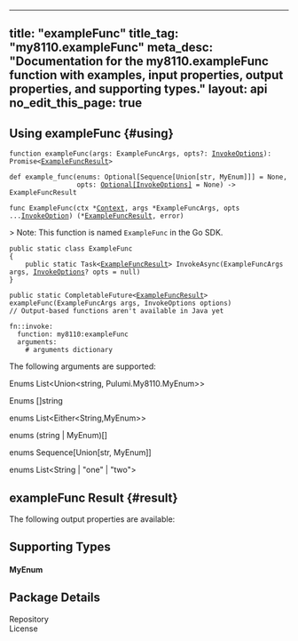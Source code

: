 
---
title: "exampleFunc"
title_tag: "my8110.exampleFunc"
meta_desc: "Documentation for the my8110.exampleFunc function with examples, input properties, output properties, and supporting types."
layout: api
no_edit_this_page: true
---



<!-- WARNING: this file was generated by test. -->
<!-- Do not edit by hand unless you're certain you know what you are doing! -->




## Using exampleFunc {#using}

<div>
<pulumi-chooser type="language" options="typescript,python,go,csharp,java,yaml"></pulumi-chooser>
</div>


<div>
<pulumi-choosable type="language" values="javascript,typescript">
<div class="highlight"
><pre class="chroma"><code class="language-typescript" data-lang="typescript"
><span class="k">function </span>exampleFunc<span class="p">(</span><span class="nx">args</span><span class="p">:</span> <span class="nx">ExampleFuncArgs</span><span class="p">,</span> <span class="nx">opts</span><span class="p">?:</span> <span class="nx"><a href="/docs/reference/pkg/nodejs/pulumi/pulumi/#InvokeOptions">InvokeOptions</a></span><span class="p">): Promise&lt;<span class="nx"><a href="#result">ExampleFuncResult</a></span>></span
></code></pre></div>
</pulumi-choosable>
</div>


<div>
<pulumi-choosable type="language" values="python">
<div class="highlight"><pre class="chroma"><code class="language-python" data-lang="python"
><span class="k">def </span>example_func<span class="p">(</span><span class="nx">enums</span><span class="p">:</span> <span class="nx">Optional[Sequence[Union[str, MyEnum]]]</span> = None<span class="p">,</span>
                 <span class="nx">opts</span><span class="p">:</span> <span class="nx"><a href="/docs/reference/pkg/python/pulumi/#pulumi.InvokeOptions">Optional[InvokeOptions]</a></span> = None<span class="p">) -&gt;</span> <span>ExampleFuncResult</span
></code></pre></div>
</pulumi-choosable>
</div>


<div>
<pulumi-choosable type="language" values="go">
<div class="highlight"><pre class="chroma"><code class="language-go" data-lang="go"
><span class="k">func </span>ExampleFunc<span class="p">(</span><span class="nx">ctx</span><span class="p"> *</span><span class="nx"><a href="https://pkg.go.dev/github.com/pulumi/pulumi/sdk/v3/go/pulumi?tab=doc#Context">Context</a></span><span class="p">,</span> <span class="nx">args</span><span class="p"> *</span><span class="nx">ExampleFuncArgs</span><span class="p">,</span> <span class="nx">opts</span><span class="p"> ...</span><span class="nx"><a href="https://pkg.go.dev/github.com/pulumi/pulumi/sdk/v3/go/pulumi?tab=doc#InvokeOption">InvokeOption</a></span><span class="p">) (*<span class="nx"><a href="#result">ExampleFuncResult</a></span>, error)</span
></code></pre></div>

&gt; Note: This function is named `ExampleFunc` in the Go SDK.

</pulumi-choosable>
</div>


<div>
<pulumi-choosable type="language" values="csharp">
<div class="highlight"><pre class="chroma"><code class="language-csharp" data-lang="csharp"><span class="k">public static class </span><span class="nx">ExampleFunc </span><span class="p">
{</span><span class="k">
    public static </span>Task&lt;<span class="nx"><a href="#result">ExampleFuncResult</a></span>> <span class="p">InvokeAsync(</span><span class="nx">ExampleFuncArgs</span><span class="p"> </span><span class="nx">args<span class="p">,</span> <span class="nx"><a href="/docs/reference/pkg/dotnet/Pulumi/Pulumi.InvokeOptions.html">InvokeOptions</a></span><span class="p">? </span><span class="nx">opts = null<span class="p">)</span><span class="p">
}</span></code></pre></div>
</pulumi-choosable>
</div>


<div>
<pulumi-choosable type="language" values="java">
<div class="highlight"><pre class="chroma"><code class="language-java" data-lang="java"><span class="k">public static CompletableFuture&lt;<span class="nx"><a href="#result">ExampleFuncResult</a></span>> </span>exampleFunc<span class="p">(</span><span class="nx">ExampleFuncArgs</span><span class="p"> </span><span class="nx">args<span class="p">,</span> <span class="nx">InvokeOptions</span><span class="p"> </span><span class="nx">options<span class="p">)</span>
<span class="c">// Output-based functions aren't available in Java yet</span>
</code></pre></div>
</pulumi-choosable>
</div>


<div>
<pulumi-choosable type="language" values="yaml">
<div class="highlight"><pre class="chroma"><code class="language-yaml" data-lang="yaml"><span class="k">fn::invoke:</span>
<span class="k">&nbsp;&nbsp;function:</span> my8110:exampleFunc
<span class="k">&nbsp;&nbsp;arguments:</span>
<span class="c">&nbsp;&nbsp;&nbsp;&nbsp;# arguments dictionary</span></code></pre></div>
</pulumi-choosable>
</div>



The following arguments are supported:


<div>
<pulumi-choosable type="language" values="csharp">
<dl class="resources-properties"><dt class="property-optional"
            title="Optional">
        <span id="enums_csharp">
<a data-swiftype-name="resource-property" data-swiftype-type="text" href="#enums_csharp/" style="color: inherit; text-decoration: inherit;">Enums</a>
</span>
        <span class="property-indicator"></span>
        <span class="property-type">List&lt;Union&lt;string, Pulumi.<wbr>My8110.<wbr>My<wbr>Enum&gt;&gt;</span>
    </dt>
    <dd></dd></dl>
</pulumi-choosable>
</div>

<div>
<pulumi-choosable type="language" values="go">
<dl class="resources-properties"><dt class="property-optional"
            title="Optional">
        <span id="enums_go">
<a data-swiftype-name="resource-property" data-swiftype-type="text" href="#enums_go/" style="color: inherit; text-decoration: inherit;">Enums</a>
</span>
        <span class="property-indicator"></span>
        <span class="property-type">[]string</span>
    </dt>
    <dd></dd></dl>
</pulumi-choosable>
</div>

<div>
<pulumi-choosable type="language" values="java">
<dl class="resources-properties"><dt class="property-optional"
            title="Optional">
        <span id="enums_java">
<a data-swiftype-name="resource-property" data-swiftype-type="text" href="#enums_java/" style="color: inherit; text-decoration: inherit;">enums</a>
</span>
        <span class="property-indicator"></span>
        <span class="property-type">List&lt;Either&lt;String,My<wbr>Enum&gt;&gt;</span>
    </dt>
    <dd></dd></dl>
</pulumi-choosable>
</div>

<div>
<pulumi-choosable type="language" values="javascript,typescript">
<dl class="resources-properties"><dt class="property-optional"
            title="Optional">
        <span id="enums_nodejs">
<a data-swiftype-name="resource-property" data-swiftype-type="text" href="#enums_nodejs/" style="color: inherit; text-decoration: inherit;">enums</a>
</span>
        <span class="property-indicator"></span>
        <span class="property-type">(string | My<wbr>Enum)[]</span>
    </dt>
    <dd></dd></dl>
</pulumi-choosable>
</div>

<div>
<pulumi-choosable type="language" values="python">
<dl class="resources-properties"><dt class="property-optional"
            title="Optional">
        <span id="enums_python">
<a data-swiftype-name="resource-property" data-swiftype-type="text" href="#enums_python/" style="color: inherit; text-decoration: inherit;">enums</a>
</span>
        <span class="property-indicator"></span>
        <span class="property-type">Sequence[Union[str, My<wbr>Enum]]</span>
    </dt>
    <dd></dd></dl>
</pulumi-choosable>
</div>

<div>
<pulumi-choosable type="language" values="yaml">
<dl class="resources-properties"><dt class="property-optional"
            title="Optional">
        <span id="enums_yaml">
<a data-swiftype-name="resource-property" data-swiftype-type="text" href="#enums_yaml/" style="color: inherit; text-decoration: inherit;">enums</a>
</span>
        <span class="property-indicator"></span>
        <span class="property-type">List&lt;String | &#34;one&#34; | &#34;two&#34;&gt;</span>
    </dt>
    <dd></dd></dl>
</pulumi-choosable>
</div>




## exampleFunc Result {#result}

The following output properties are available:






## Supporting Types


<h4 id="myenum">My<wbr>Enum</h4>







<h2 id="package-details">Package Details</h2>
<dl class="package-details">
	<dt>Repository</dt>
	<dd><a href=""></a></dd>
	<dt>License</dt>
	<dd></dd>
</dl>

